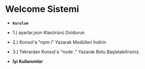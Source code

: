 # Welcome Sistemi

- **``Kurulum``**

- 1.) ayarlar.json Klasörünü Doldurun
- 2.) Konsol'a "npm i" Yazarak Modülleri İndirin
- 3.) Tekrardan Konsol'a "node ." Yazarak Botu Başlatabilirsiniz.

- **İyi Kullanımlar**
